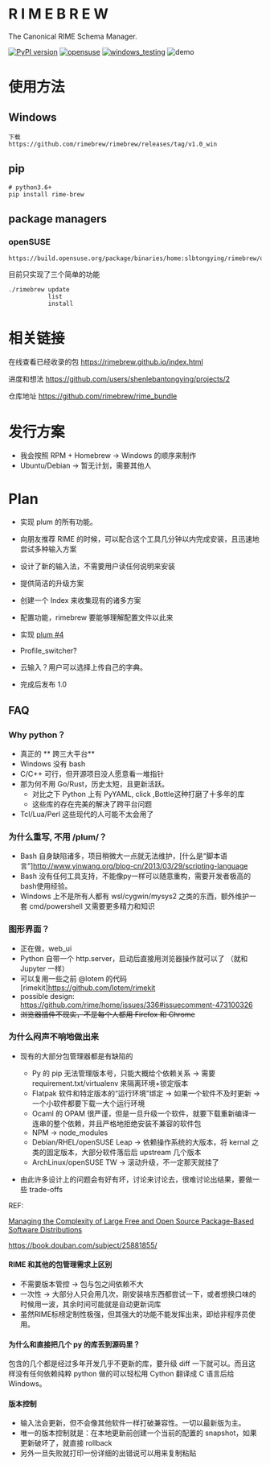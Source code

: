  # R I M E B R E W
The Canonical RIME Schema Manager.

[![PyPI version](https://badge.fury.io/py/rime-brew.svg)](https://pypi.org/project/rime-brew/)
[![opensuse](https://img.shields.io/badge/openSUSE-testing-green?style=flat-square&logo=openSUSE&link=https://build.opensuse.org/package/binaries/home:slbtongying/rimebrew/openSUSE_Leap_15.2)](https://build.opensuse.org/package/binaries/home:slbtongying/rimebrew/openSUSE_Leap_15.2
)
[![windows_testing](https://img.shields.io/badge/Windows-Testing-9cf?style=flat&logo=Windows)](https://github.com/rimebrew/rimebrew/releases/tag/v1.0_win
)
![demo](https://user-images.githubusercontent.com/20123683/95703540-23415080-0c1d-11eb-8663-1af78e76d624.gif)


# 使用方法

## Windows
```
下载
https://github.com/rimebrew/rimebrew/releases/tag/v1.0_win
```
## pip
```
# python3.6+
pip install rime-brew
```

## package managers

### openSUSE

```
https://build.opensuse.org/package/binaries/home:slbtongying/rimebrew/openSUSE_Leap_15.2

```

目前只实现了三个简单的功能
```
./rimebrew update
           list
           install
```

# 相关链接

在线查看已经收录的包 <https://rimebrew.github.io/index.html>

进度和想法 <https://github.com/users/shenlebantongying/projects/2>

仓库地址 <https://github.com/rimebrew/rime_bundle>

# 发行方案

+ 我会按照 RPM + Homebrew -> Windows 的顺序来制作
+ Ubuntu/Debian -> 暂无计划，需要其他人

# Plan

+ 实现 plum 的所有功能。

+ 向朋友推荐 RIME 的时候，可以配合这个工具几分钟以内完成安装，且迅速地尝试多种输入方案
+ 设计了新的输入法，不需要用户读任何说明来安装
+ 提供简洁的升级方案
+ 创建一个 Index 来收集现有的诸多方案
+ 配置功能，rimebrew 要能够理解配置文件以此来
+ 实现 [plum #4](https://github.com/rime/plum/issues/4)

+ Profile_switcher?
+ 云输入？用户可以选择上传自己的字典。

+ 完成后发布 1.0


## FAQ

### Why python？

+ 真正的 ** 跨三大平台**
+ Windows 没有 bash
+ C/C++ 可行，但开源项目没人愿意看一堆指针
+ 那为何不用 Go/Rust，历史太短，且更新活跃。
  + 对比之下 Python 上有 PyYAML, click ,Bottle这种打磨了十多年的库
  + 这些库的存在完美的解决了跨平台问题
+ Tcl/Lua/Perl 这些现代的人可能不太会用了

### 为什么重写, 不用 /plum/？

+ Bash 自身缺陷诸多，项目稍微大一点就无法维护，[什么是“脚本语言”]<http://www.yinwang.org/blog-cn/2013/03/29/scripting-language>
+ Bash 没有任何工具支持，不能像py一样可以随意重构，需要开发者极高的bash使用经验。
+ Windows 上不是所有人都有 wsl/cygwin/mysys2 之类的东西，额外维护一套 cmd/powershell 又需要更多精力和知识

### 图形界面？

+ 正在做，web_ui
+ Python 自带一个 http.server，启动后直接用浏览器操作就可以了 （就和 Jupyter 一样）
+ 可以复用一些之前 @lotem 的代码 [rimekit]<https://github.com/lotem/rimekit>
+ possible design: https://github.com/rime/home/issues/336#issuecomment-473100326
+ ~~浏览器插件不现实，不是每个人都用 Firefox 和 Chrome~~

### 为什么闷声不响地做出来

+ 现有的大部分包管理器都是有缺陷的
    + Py 的 pip 无法管理版本号，只能大概给个依赖关系 -> 需要 requirement.txt/virtualenv 来隔离环境+锁定版本
    + Flatpak 软件和特定版本的“运行环境”绑定 -> 如果一个软件不及时更新 -> 一个小软件都要下载一大个运行环境
    + Ocaml 的 OPAM 很严谨，但是一旦升级一个软件，就要下载重新编译一连串的整个依赖，并且严格地拒绝安装不兼容的软件包
    + NPM -> node_modules
    + Debian/RHEL/openSUSE Leap -> 依赖操作系统的大版本，将 kernal 之类的固定版本，大部分软件落后后 upstream 几个版本
    + ArchLinux/openSUSE TW -> 滚动升级，不一定那天就挂了

+ 由此许多设计上的问题会有好有坏，讨论来讨论去，很难讨论出结果，要做一些 trade-offs

REF: 

[Managing the Complexity of Large Free and Open Source Package-Based Software Distributions](https://hal.archives-ouvertes.fr/file/index/docid/149566/filename/ase.pdf)

<https://book.douban.com/subject/25881855/>

#### RIME 和其他的包管理需求上区别

+ 不需要版本管控 -> 包与包之间依赖不大
+ 一次性 -> 大部分人只会用几次，刚安装啥东西都尝试一下，或者想换口味的时候用一波，其余时间可能就是自动更新词库
+ 虽然RIME标榜定制性极强，但其强大的功能不能发挥出来，即给非程序员使用。

#### 为什么和直接把几个 py 的库丢到源码里？

包含的几个都是经过多年开发几乎不更新的库，要升级 diff 一下就可以。而且这样没有任何依赖纯粹 python 做的可以轻松用 Cython 翻译成 C 语言后给 Windows。


#### 版本控制

+ 输入法会更新，但不会像其他软件一样打破兼容性。一切以最新版为主。
+ 唯一的版本控制就是：在本地更新前创建一个当前的配置的 snapshot，如果更新破坏了，就直接 rollback
+ 另外一旦失败就打印一份详细的出错说可以用来复制粘贴

